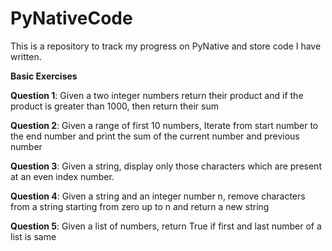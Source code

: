 # PyNativeCode
This is a repository to track my progress on PyNative and store code I have written. 

**Basic Exercises**

**Question 1**: Given a two integer numbers return their product and  if the product is greater than 1000, then return their sum

**Question 2**: Given a range of first 10 numbers, Iterate from start number to the end number and print the sum of the current number and previous number

**Question 3**: Given a string, display only those characters which are present at an even index number.

**Question 4**: Given a string and an integer number n, remove characters from a string starting from zero up to n and return a new string

**Question 5**: Given a list of numbers, return True if first and last number of a list is same

